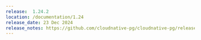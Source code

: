 ```yaml
---
release:  1.24.2
location: /documentation/1.24
release_date: 23 Dec 2024
release_notes: https://github.com/cloudnative-pg/cloudnative-pg/releases/tag/v1.24.2
---
```

